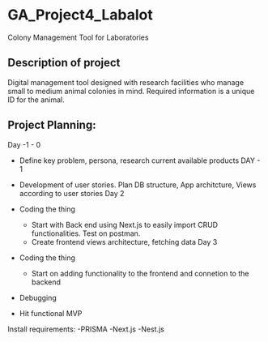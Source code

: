 # GA_Project4_Labalot

Colony Management Tool for Laboratories

## Description of project

Digital management tool designed with research facilities who manage small to medium animal colonies in mind. Required information is a unique ID for the animal.

## Project Planning:

Day -1 - 0

- Define key problem, persona, research current available products
  DAY - 1
- Development of user stories. Plan DB structure, App architcture, Views according to user stories
  Day 2
- Coding the thing
  - Start with Back end using Next.js to easily import CRUD functionalities. Test on postman.
  - Create frontend views architecture, fetching data
    Day 3
- Coding the thing

  - Start on adding functionality to the frontend and connetion to the backend

- Debugging
- Hit functional MVP

Install requirements:
-PRISMA
-Next.js
-Nest.js
